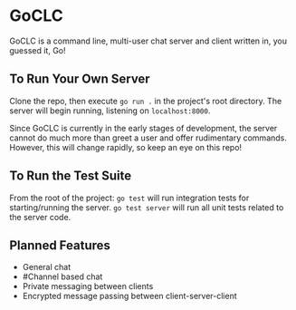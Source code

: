 # GoCLC
GoCLC is a command line, multi-user chat server and client written in, you guessed it, Go!

## To Run Your Own Server
Clone the repo, then execute `go run .` in the project's root directory. The server will begin running, listening on `localhost:8000`.

Since GoCLC is currently in the early stages of development, the server cannot do much more than greet a user and offer rudimentary commands. However, this will change rapidly, so keep an eye on this repo!

## To Run the Test Suite
From the root of the project:
`go test` will run integration tests for starting/running the server.
`go test server` will run all unit tests related to the server code.

## Planned Features
* General chat
* \#Channel based chat
* Private messaging between clients
* Encrypted message passing between client-server-client
